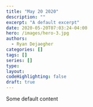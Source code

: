 ```yaml
---
title: "May 20 2020"
description: ""
excerpt: "A default excerpt"
date: 2020-05-20T07:03:24-04:00
hero: /images/hero-3.jpg
authors:
  - Ryan Dejaegher
categories: []
tags: []
series: []
type:
layout:
codeHighlighting: false
draft: true
---
```


Some default content

